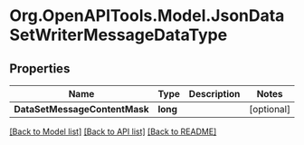 # Org.OpenAPITools.Model.JsonDataSetWriterMessageDataType

## Properties

Name | Type | Description | Notes
------------ | ------------- | ------------- | -------------
**DataSetMessageContentMask** | **long** |  | [optional] 

[[Back to Model list]](../README.md#documentation-for-models) [[Back to API list]](../README.md#documentation-for-api-endpoints) [[Back to README]](../README.md)

